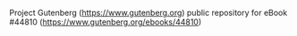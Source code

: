 Project Gutenberg (https://www.gutenberg.org) public repository for eBook #44810 (https://www.gutenberg.org/ebooks/44810)
